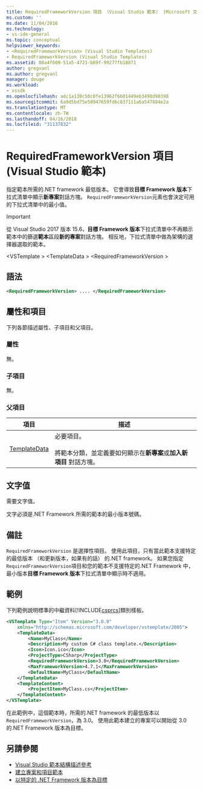 ```yaml
---
title: RequiredFrameworkVersion 項目 （Visual Studio 範本） |Microsoft 文件
ms.custom: ''
ms.date: 11/04/2016
ms.technology:
- vs-ide-general
ms.topic: conceptual
helpviewer_keywords:
- <RequiredFrameworkVersion> (Visual Studio Templates)
- RequiredFrameworkVersion (Visual Studio Templates)
ms.assetid: 08a4f609-51a5-4723-b89f-99277fb18871
author: gregvanl
ms.author: gregvanl
manager: douge
ms.workload:
- vssdk
ms.openlocfilehash: adc1a138c50c0fe13962f6601449eb3498d90398
ms.sourcegitcommit: 6a9d5bd75e50947659fd6c837111a6a547884e2a
ms.translationtype: MT
ms.contentlocale: zh-TW
ms.lasthandoff: 04/16/2018
ms.locfileid: "31137832"
---
```

# <a name="requiredframeworkversion-element-visual-studio-templates"></a>RequiredFrameworkVersion 項目 (Visual Studio 範本)

指定範本所需的.NET framework 最低版本。 它會導致**目標 Framework 版本**下拉式清單中顯示**新專案**對話方塊。 `RequiredFrameworkVersion`元素也會決定可用的下拉式清單中的最小值。

> [!IMPORTANT]
> 從 Visual Studio 2017 版本 15.6，**目標 Framework 版本**下拉式清單中不再顯示範本中的篩選**範本**區段**新的專案**對話方塊。 相反地，下拉式清單中做為架構的選擇器選取的範本。

 \<VSTemplate > \<TemplateData > \<RequiredFrameworkVersion >

## <a name="syntax"></a>語法

```xml
<RequiredFrameworkVersion> .... </RequiredFrameworkVersion>
```

## <a name="attributes-and-elements"></a>屬性和項目
 下列各節描述屬性、子項目和父項目。

### <a name="attributes"></a>屬性
 無。

### <a name="child-elements"></a>子項目
 無。

### <a name="parent-elements"></a>父項目

|項目|描述|
|-------------|-----------------|
|[TemplateData](../extensibility/templatedata-element-visual-studio-templates.md)|必要項目。<br /><br /> 將範本分類，並定義要如何顯示在**新專案**或**加入新項目** 對話方塊。|

## <a name="text-value"></a>文字值
 需要文字值。

 文字必須是.NET Framework 所需的範本的最小版本號碼。

## <a name="remarks"></a>備註

`RequiredFrameworkVersion` 是選擇性項目。 使用此項目，只有當此範本支援特定的最低版本 （和更新版本，如果有的話） 的.NET framework。 如果您指定`RequiredFrameworkVersion`項目和您的範本不支援特定的.NET Framework 中，最小版本**目標 Framework 版本**下拉式清單中顯示時不適用。

## <a name="example"></a>範例

下列範例說明標準的中繼資料[!INCLUDE[csprcs](../data-tools/includes/csprcs_md.md)]類別樣板。

```xml
<VSTemplate Type="Item" Version="3.0.0"
    xmlns="http://schemas.microsoft.com/developer/vstemplate/2005">
    <TemplateData>
        <Name>MyClass</Name>
        <Description>My custom C# class template.</Description>
        <Icon>Icon.ico</Icon>
        <ProjectType>CSharp</ProjectType>
        <RequiredFrameworkVersion>3.0</RequiredFrameworkVersion>
        <MaxFrameworkVersion>4.7.1</MaxFrameworkVersion>
        <DefaultName>MyClass</DefaultName>
    </TemplateData>
    <TemplateContent>
        <ProjectItem>MyClass.cs</ProjectItem>
    </TemplateContent>
</VSTemplate>
```

在此範例中，這個範本時，所需的.NET framework 的最低版本以`RequiredFrameworkVersion`，為 3.0。 使用此範本建立的專案可以開始從 3.0 的.NET Framework 版本為目標。

## <a name="see-also"></a>另請參閱

- [Visual Studio 範本結構描述參考](../extensibility/visual-studio-template-schema-reference.md)
- [建立專案和項目範本](../ide/creating-project-and-item-templates.md)
- [以特定的 .NET Framework 版本為目標](../ide/targeting-a-specific-dotnet-framework-version.md)
